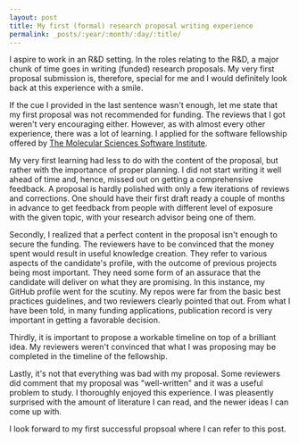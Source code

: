 ```yaml
---
layout: post
title: My first (formal) research proposal writing experience
permalink: _posts/:year/:month/:day/:title/
---
```


I aspire to work in an R&D setting. In the roles relating to the R&D, a major chunk of time goes in writing (funded) research proposals. My very first proposal submission is, therefore, special for me and I would definitely look back at this experience with a smile. 

If the cue I provided in the last sentence wasn't enough, let me state that my first proposal was not recommended for funding. The reviews that I got weren't very encouraging either. However, as with almost every other experience, there was a lot of learning. I applied for the software fellowship offered by [The Molecular Sciences Software Institute](https://molssi.org/fellowship/).

My very first learning had less to do with the content of the proposal, but rather with the importance of proper planning. I did not start writing it well ahead of time and, hence, missed out on getting a comprehensive feedback. A proposal is hardly polished with only a few iterations of reviews and corrections. One should have their first draft ready a couple of months in advance to get feedback from people with different level of exposure with the given topic, with your research advisor being one of them.

Secondly, I realized that a perfect content in the proposal isn't enough to secure the funding. The reviewers have to be convinced that the money spent would result in useful knowledge creation. They refer to various aspects of the candidate's profile, with the outcome of previous projects being most important. They need some form of an assurace that the candidate will deliver on what they are promising. In this instance, my GitHub profile went for the scutiny. My repos were far from the basic best practices guidelines, and two reviewers clearly pointed that out. From what I have been told, in many funding applications, publication record is very important in getting a favorable decision.

Thirdly, it is important to propose a workable timeline on top of a brilliant idea. My reviewers weren't convinced that what I was proposing may be completed in the timeline of the fellowship.

Lastly, it's not that everything was bad with my proposal. Some reviewers did comment that my proposal was "well-written" and it was a useful problem to study. I thoroughly enjoyed this experience. I was pleasently surprised with the amount of literature I can read, and the newer ideas I can come up with. 

I look forward to my first successful propsoal where I can refer to this post.

